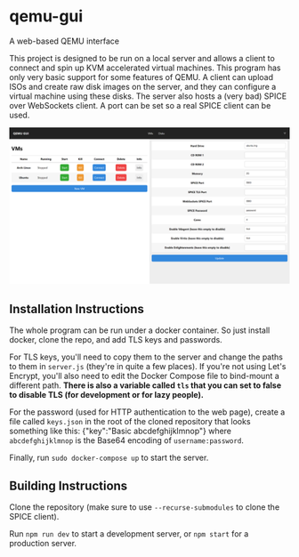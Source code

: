 # qemu-gui

A web-based QEMU interface

This project is designed to be run on a local server and allows a client to connect and spin up KVM accelerated virtual machines. This program has only very basic support for some features of QEMU. A client can upload ISOs and create raw disk images on the server, and they can configure a virtual machine using these disks. The server also hosts a (very bad) SPICE over WebSockets client. A port can be set so a real SPICE client can be used.

![Screenshot](screenshot.png)

## Installation Instructions

The whole program can be run under a docker container. So just install docker, clone the repo, and add TLS keys and passwords. 

For TLS keys, you'll need to copy them to the server and change the paths to them in `server.js` (they're in quite a few places). If you're not using Let's Encrypt, you'll also need to edit the Docker Compose file to bind-mount a different path. **There is also a variable called `tls` that you can set to false to disable TLS (for development or for lazy people).**

For the password (used for HTTP authentication to the web page), create a file called `keys.json` in the root of the cloned repository that looks something like this:
    {"key":"Basic abcdefghijklmnop"}
where `abcdefghijklmnop` is the Base64 encoding of `username:password`.

Finally, run `sudo docker-compose up` to start the server.

## Building Instructions

Clone the repository (make sure to use `--recurse-submodules` to clone the SPICE client).

Run `npm run dev` to start a development server, or `npm start` for a production server.
